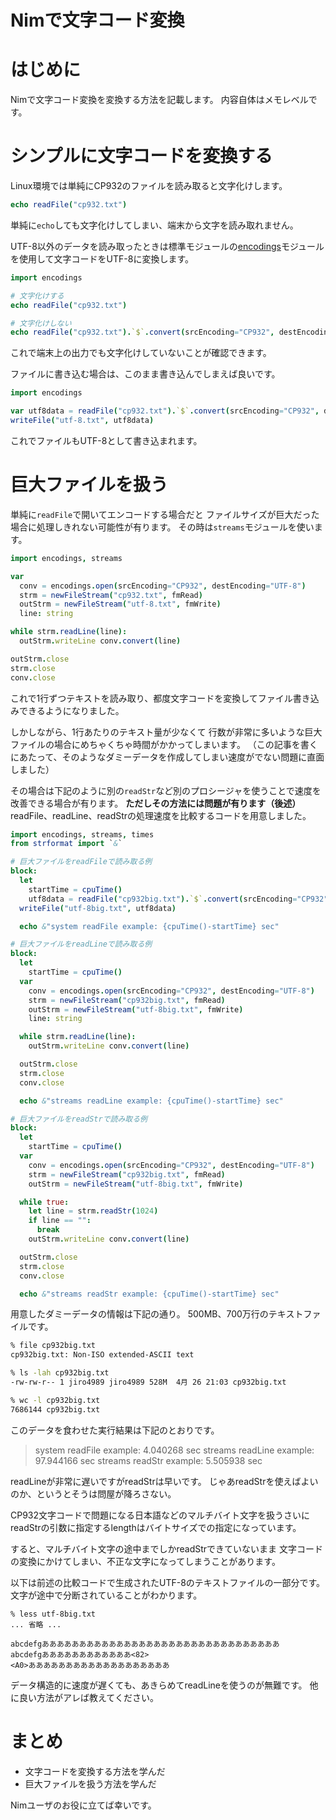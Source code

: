 Nimで文字コード変換
===================

# はじめに

Nimで文字コード変換を変換する方法を記載します。
内容自体はメモレベルです。

# シンプルに文字コードを変換する

Linux環境では単純にCP932のファイルを読み取ると文字化けします。

```nim
echo readFile("cp932.txt")
```

単純に`echo`しても文字化けしてしまい、端末から文字を読み取れません。

UTF-8以外のデータを読み取ったときは標準モジュールの[encodings](https://nim-lang.org/docs/encodings.html)モジュールを使用して文字コードをUTF-8に変換します。

```nim
import encodings

# 文字化けする
echo readFile("cp932.txt")

# 文字化けしない
echo readFile("cp932.txt").`$`.convert(srcEncoding="CP932", destEncoding="UTF-8")
```

これで端末上の出力でも文字化けしていないことが確認できます。

ファイルに書き込む場合は、このまま書き込んでしまえば良いです。

```nim
import encodings

var utf8data = readFile("cp932.txt").`$`.convert(srcEncoding="CP932", destEncoding="UTF-8")
writeFile("utf-8.txt", utf8data)
```

これでファイルもUTF-8として書き込まれます。

# 巨大ファイルを扱う

単純に`readFile`で開いてエンコードする場合だと
ファイルサイズが巨大だった場合に処理しきれない可能性が有ります。
その時は`streams`モジュールを使います。

```nim
import encodings, streams

var
  conv = encodings.open(srcEncoding="CP932", destEncoding="UTF-8")
  strm = newFileStream("cp932.txt", fmRead)
  outStrm = newFileStream("utf-8.txt", fmWrite)
  line: string

while strm.readLine(line):
  outStrm.writeLine conv.convert(line)

outStrm.close
strm.close
conv.close
```

これで1行ずつテキストを読み取り、都度文字コードを変換してファイル書き込みできるようになりました。

しかしながら、1行あたりのテキスト量が少なくて
行数が非常に多いような巨大ファイルの場合にめちゃくちゃ時間がかかってしまいます。
（この記事を書くにあたって、そのようなダミーデータを作成してしまい速度がでない問題に直面しました）

その場合は下記のように別の`readStr`など別のプロシージャを使うことで速度を改善できる場合が有ります。
**ただしその方法には問題が有ります（後述）**
readFile、readLine、readStrの処理速度を比較するコードを用意しました。

```nim
import encodings, streams, times
from strformat import `&`

# 巨大ファイルをreadFileで読み取る例
block:
  let
    startTime = cpuTime()
    utf8data = readFile("cp932big.txt").`$`.convert(srcEncoding="CP932", destEncoding="UTF-8")
  writeFile("utf-8big.txt", utf8data)

  echo &"system readFile example: {cpuTime()-startTime} sec"

# 巨大ファイルをreadLineで読み取る例
block:
  let
    startTime = cpuTime()
  var
    conv = encodings.open(srcEncoding="CP932", destEncoding="UTF-8")
    strm = newFileStream("cp932big.txt", fmRead)
    outStrm = newFileStream("utf-8big.txt", fmWrite)
    line: string

  while strm.readLine(line):
    outStrm.writeLine conv.convert(line)

  outStrm.close
  strm.close
  conv.close

  echo &"streams readLine example: {cpuTime()-startTime} sec"

# 巨大ファイルをreadStrで読み取る例
block:
  let
    startTime = cpuTime()
  var
    conv = encodings.open(srcEncoding="CP932", destEncoding="UTF-8")
    strm = newFileStream("cp932big.txt", fmRead)
    outStrm = newFileStream("utf-8big.txt", fmWrite)

  while true:
    let line = strm.readStr(1024)
    if line == "":
      break
    outStrm.writeLine conv.convert(line)

  outStrm.close
  strm.close
  conv.close

  echo &"streams readStr example: {cpuTime()-startTime} sec"
```

用意したダミーデータの情報は下記の通り。
500MB、700万行のテキストファイルです。

```bash
% file cp932big.txt
cp932big.txt: Non-ISO extended-ASCII text

% ls -lah cp932big.txt
-rw-rw-r-- 1 jiro4989 jiro4989 528M  4月 26 21:03 cp932big.txt

% wc -l cp932big.txt
7686144 cp932big.txt
```

このデータを食わせた実行結果は下記のとおりです。

> system readFile example: 4.040268 sec
> streams readLine example: 97.944166 sec
> streams readStr example: 5.505938 sec

readLineが非常に遅いですがreadStrは早いです。
じゃあreadStrを使えばよいのか、というとそうは問屋が降ろさない。

CP932文字コードで問題になる日本語などのマルチバイト文字を扱うさいに
readStrの引数に指定するlengthはバイトサイズでの指定になっています。

すると、マルチバイト文字の途中までしかreadStrできていないまま
文字コードの変換にかけてしまい、不正な文字になってしまうことがあります。

以下は前述の比較コードで生成されたUTF-8のテキストファイルの一部分です。
文字が途中で分断されていることがわかります。

```
% less utf-8big.txt
... 省略 ...

abcdefgああああああああああああああああああああああああああああああああ
abcdefgああああああああああああ<82>
<A0>あああああああああああああああああああ
```

データ構造的に速度が遅くても、あきらめてreadLineを使うのが無難です。
他に良い方法がアレば教えてください。

# まとめ

- 文字コードを変換する方法を学んだ
- 巨大ファイルを扱う方法を学んだ

Nimユーザのお役に立てば幸いです。

